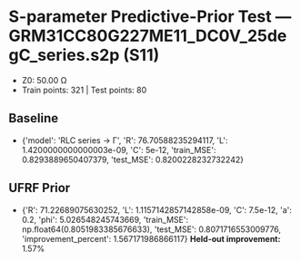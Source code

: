 # S-parameter Predictive-Prior Test — GRM31CC80G227ME11_DC0V_25degC_series.s2p (S11)
- Z0: 50.00 Ω
- Train points: 321  |  Test points: 80

## Baseline
- {'model': 'RLC series -> Γ', 'R': 76.70588235294117, 'L': 1.4200000000000003e-09, 'C': 5e-12, 'train_MSE': 0.8293889650407379, 'test_MSE': 0.8200228232732242}

## UFRF Prior
- {'R': 71.22689075630252, 'L': 1.1157142857142858e-09, 'C': 7.5e-12, 'a': 0.2, 'phi': 5.026548245743669, 'train_MSE': np.float64(0.8051983385676633), 'test_MSE': 0.8071716553009776, 'improvement_percent': 1.567171986866117}
**Held-out improvement:** 1.57%